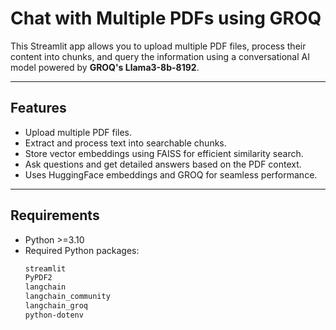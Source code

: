 # Chat with Multiple PDFs using GROQ

This Streamlit app allows you to upload multiple PDF files, process their content into chunks, and query the information using a conversational AI model powered by **GROQ's Llama3-8b-8192**.

---

## Features

- Upload multiple PDF files.
- Extract and process text into searchable chunks.
- Store vector embeddings using FAISS for efficient similarity search.
- Ask questions and get detailed answers based on the PDF context.
- Uses HuggingFace embeddings and GROQ for seamless performance.

---

## Requirements

- Python >=3.10
- Required Python packages:
  ```bash
  streamlit
  PyPDF2
  langchain
  langchain_community
  langchain_groq
  python-dotenv
